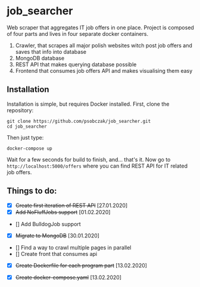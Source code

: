 # job_searcher
Web scraper that aggregates IT job offers in one place.
Project is composed of four parts and lives in four separate docker containers.
1. Crawler, that scrapes all major polish websites witch post job offers and saves that info into database
2. MongoDB database
3. REST API that makes querying database possible
4. Frontend that consumes job offers API and makes visualising them easy


## Installation
Installation is simple, but requires Docker installed. First, clone the repository:
```
git clone https://github.com/psobczak/job_searcher.git
cd job_searcher
```
Then just type:
```
docker-compose up
```
Wait for a few seconds for build to finish, and... that's it. Now go to ```http://localhost:5000/offers``` where you 
can find REST API for IT related job offers.

## Things to do:
- [x] ~~Create first iteration of REST API~~ [27.01.2020]
- [x] ~~Add NoFluffJobs support~~ [01.02.2020]
- [] Add BulldogJob support
- [x] ~~Migrate to MongoDB~~ [30.01.2020]
- [] Find a way to crawl multiple pages in parallel
- [] Create front that consumes api
- [x] ~~Create Dockerfile for each program part~~ [13.02.2020]
- [x] ~~Create docker-compose.yaml~~ [13.02.2020]

